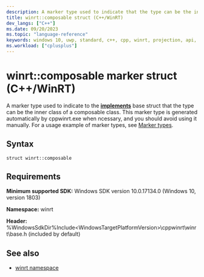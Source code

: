 ```yaml
---
description: A marker type used to indicate that the type can be the inner class of a composable class.
title: winrt::composable struct (C++/WinRT)
dev_langs: ["C++"]
ms.date: 09/20/2023
ms.topic: "language-reference"
keywords: windows 10, uwp, standard, c++, cpp, winrt, projection, api, reference, marker, type
ms.workload: ["cplusplus"]
---
```


# winrt::composable marker struct (C++/WinRT)

A marker type used to indicate to the [**implements**](implements.md) base struct that the type can be the inner class of a composable class. This marker type is generated automatically by cppwinrt.exe when ncessary, and you should avoid using it manually. For a usage example of marker types, see [Marker types](implements.md#marker-types).

## Syntax
```cppwinrt
struct winrt::composable
```

## Requirements
**Minimum supported SDK:** Windows SDK version 10.0.17134.0 (Windows 10, version 1803)

**Namespace:** winrt

**Header:** %WindowsSdkDir%Include\<WindowsTargetPlatformVersion>\cppwinrt\winrt\base.h (included by default)

## See also 
* [winrt namespace](winrt.md)
